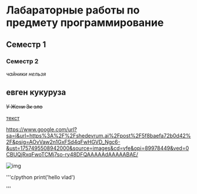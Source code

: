 # Лабараторные работы по предмету программирование 
## Семестр 1
### Семестр 2

*чайники нельзя* 
## **евген кукуруза**
~~У Жени 3к эло~~

<ins>текст<ins>


<https://www.google.com/url?sa=i&url=https%3A%2F%2Fshedevrum.ai%2Fpost%2F5f8baefa72b0d42%2F&psig=AOvVaw2n1GxFSd4qFwHGVD_Ngc6-&ust=1757495508942000&source=images&cd=vfe&opi=89978449&ved=0CBUQjRxqFwoTCMj7so-ry48DFQAAAAAdAAAAABAE/>

![img](https://masterpiecer-images.s3.yandex.net/5f8baefa72b0d42:upscaled)


'''c/python
print('hello vlad')

'''
